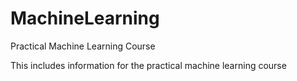 # MachineLearning
Practical Machine Learning Course

This includes information for the practical machine learning course
